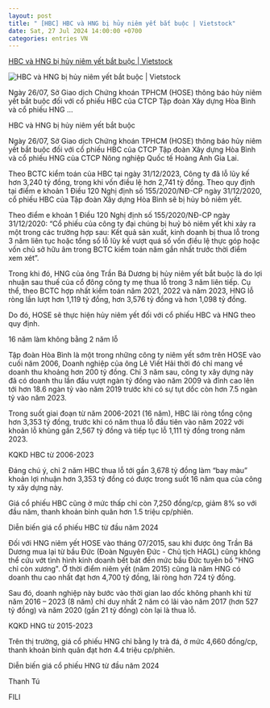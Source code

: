 ```yaml
---
layout: post
title: " [HBC] HBC và HNG bị hủy niêm yết bắt buộc | Vietstock"
date: Sat, 27 Jul 2024 14:00:00 +0700
categories: entries VN
---
```

[HBC và HNG bị hủy niêm yết bắt buộc | Vietstock](https://vietstock.vn/2024/07/hbc-va-hng-bi-huy-niem-yet-bat-buoc-830-1212497.htm)

![HBC và HNG bị hủy niêm yết bắt buộc | Vietstock](https://image.vietstock.vn/2024/07/27/huyny_101841.JPG)

Ngày 26/07, Sở Giao dịch Chứng khoán TPHCM (HOSE) thông báo hủy niêm yết bắt buộc đối với cổ phiếu HBC của CTCP Tập đoàn Xây dựng Hòa Bình và cổ phiếu HNG ...

HBC và HNG bị hủy niêm yết bắt buộc

Ngày 26/07, Sở Giao dịch Chứng khoán TPHCM (HOSE) thông báo hủy niêm yết bắt buộc đối với cổ phiếu HBC của CTCP Tập đoàn Xây dựng Hòa Bình và cổ phiếu HNG của CTCP Nông nghiệp Quốc tế Hoàng Anh Gia Lai.

Theo BCTC kiểm toán của HBC tại ngày 31/12/2023, Công ty đã lỗ lũy kế hơn 3,240 tỷ đồng, trong khi vốn điều lệ hơn 2,741 tỷ đồng. Theo quy định tại điểm e khoản 1 Điều 120 Nghị định số 155/2020/NĐ-CP ngày 31/12/2020, cổ phiếu HBC của Tập đoàn Xây dựng Hòa Bình sẽ bị hủy bỏ niêm yết.

Theo điểm e khoản 1 Điều 120 Nghị định số 155/2020/NĐ-CP ngày 31/12/2020: “Cổ phiếu của công ty đại chúng bị huỷ bỏ niêm yết khi xảy ra một trong các trường hợp sau: Kết quả sản xuất, kinh doanh bị thua lỗ trong 3 năm liên tục hoặc tổng số lỗ lũy kế vượt quá số vốn điều lệ thực góp hoặc vốn chủ sở hữu âm trong BCTC kiểm toán năm gần nhất trước thời điểm xem xét”.

Trong khi đó, HNG của ông Trần Bá Dương bị hủy niêm yết bắt buộc là do lợi nhuận sau thuế của cổ đông công ty mẹ thua lỗ trong 3 năm liên tiếp. Cụ thể, theo BCTC hợp nhất kiểm toán năm 2021, 2022 và năm 2023, HNG lỗ ròng lần lượt hơn 1,119 tỷ đồng, hơn 3,576 tỷ đồng và hơn 1,098 tỷ đồng.

Do đó, HOSE sẽ thực hiện hủy niêm yết đối với cổ phiếu HBC và HNG theo quy định.

16 năm làm không bằng 2 năm lỗ

Tập đoàn Hòa Bình là một trong những công ty niêm yết sớm trên HOSE vào cuối năm 2006, Doanh nghiệp của ông Lê Viết Hải thời đó chỉ mang về doanh thu khoảng hơn 200 tỷ đồng. Chỉ 3 năm sau, công ty xây dựng này đã có doanh thu lần đầu vượt ngàn tỷ đồng vào năm 2009 và đỉnh cao lên tới hơn 18.6 ngàn tỷ vào năm 2019 trước khi có sự tụt dốc còn hơn 7.5 ngàn tỷ vào năm 2023.

Trong suốt giai đoạn từ năm 2006-2021 (16 năm), HBC lãi ròng tổng cộng hơn 3,353 tỷ đồng, trước khi có năm thua lỗ đầu tiên vào năm 2022 với khoản lỗ khủng gần 2,567 tỷ đồng và tiếp tục lỗ 1,111 tỷ đồng trong năm 2023.

KQKD HBC từ 2006-2023

Đáng chú ý, chỉ 2 năm HBC thua lỗ tới gần 3,678 tỷ đồng làm “bay màu” khoản lợi nhuận hơn 3,353 tỷ đồng có được trong suốt 16 năm qua của công ty xây dựng này.

Giá cổ phiếu HBC cũng ở mức thấp chỉ còn 7,250 đồng/cp, giảm 8% so với đầu năm, thanh khoản bình quân hơn 1.5 triệu cp/phiên.

Diễn biến giá cổ phiếu HBC từ đầu năm 2024

Đối với HNG niêm yết HOSE vào tháng 07/2015, sau khi được ông Trần Bá Dương mua lại từ bầu Đức (Đoàn Nguyên Đức - Chủ tịch HAGL) cũng không thể cứu vớt tình hình kinh doanh bết bát đến mức bầu Đức tuyên bố "HNG chỉ còn xương". Ở thời điểm niêm yết (năm 2015) cũng là năm HNG có doanh thu cao nhất đạt hơn 4,700 tỷ đồng, lãi ròng hơn 724 tỷ đồng.

Sau đó, doanh nghiệp này bước vào thời gian lao dốc không phanh khi từ năm 2016 – 2023 (8 năm) chỉ duy nhất 2 năm có lãi vào năm 2017 (hơn 527 tỷ đồng) và năm 2020 (gần 21 tỷ đồng) còn lại là thua lỗ.

KQKD HNG từ 2015-2023

Trên thị trường, giá cổ phiếu HNG chỉ bằng ly trà đá, ở mức 4,660 đồng/cp, thanh khoản bình quân đạt hơn 4.4 triệu cp/phiên.

Diễn biến giá cổ phiếu HNG từ đầu năm 2024

Thanh Tú

FILI

